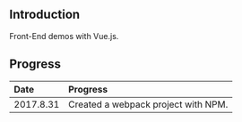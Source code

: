 ## Introduction
Front-End demos with Vue.js.

## Progress
| Date | Progress |
|:-----|:---------|
| 2017.8.31 | Created a webpack project with NPM. |
